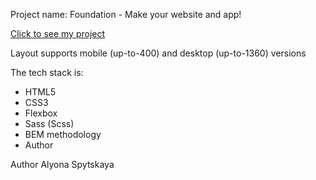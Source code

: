 Project name: Foundation - Make your website and app!

<a href="https://sarafilin.github.io/foundation_landing/" target="_blank">Сlick to see my project</a>

Layout supports mobile (up-to-400) and desktop (up-to-1360) versions

The tech stack is:

- HTML5
- CSS3
- Flexbox
- Sass (Scss)
- BEM methodology
- Author

Author Alyona Spytskaya
